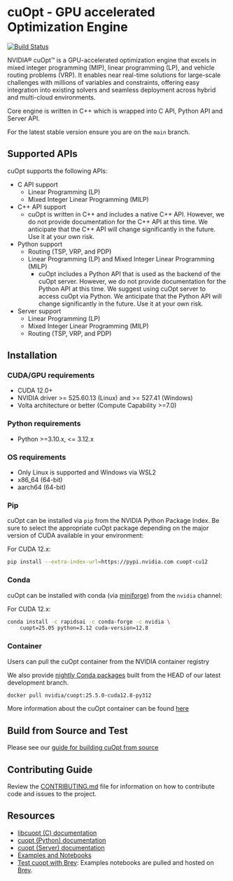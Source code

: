 # cuOpt - GPU accelerated Optimization Engine

[![Build Status](https://github.com/NVIDIA/cuopt/actions/workflows/build.yaml/badge.svg)](https://github.com/NVIDIA/cuopt/actions/workflows/build.yaml)

NVIDIA® cuOpt™ is a GPU-accelerated optimization engine that excels in mixed integer programming (MIP), linear programming (LP), and vehicle routing problems (VRP). It enables near real-time solutions for large-scale challenges with millions of variables and constraints, offering 
easy integration into existing solvers and seamless deployment across hybrid and multi-cloud environments.

Core engine is written in C++ which is wrapped into C API, Python API and Server API.

For the latest stable version ensure you are on the `main` branch.

## Supported APIs

cuOpt supports the following APIs:

- C API support
    - Linear Programming (LP)
    - Mixed Integer Linear Programming (MILP)
- C++ API support
    - cuOpt is written in C++ and includes a native C++ API. However, we do not provide documentation for the C++ API at this time. We anticipate that the C++ API will change significantly in the future. Use it at your own risk.
- Python support
    - Routing (TSP, VRP, and PDP)
    - Linear Programming (LP) and Mixed Integer Linear Programming (MILP)
        - cuOpt includes a Python API that is used as the backend of the cuOpt server. However, we do not provide documentation for the Python API at this time. We suggest using cuOpt server to access cuOpt via Python. We anticipate that the Python API will change significantly in the future. Use it at your own risk.
- Server support
    - Linear Programming (LP)
    - Mixed Integer Linear Programming (MILP)
    - Routing (TSP, VRP, and PDP)

## Installation

### CUDA/GPU requirements

* CUDA 12.0+
* NVIDIA driver >= 525.60.13 (Linux) and >= 527.41 (Windows)
* Volta architecture or better (Compute Capability >=7.0)

### Python requirements

* Python >=3.10.x, <= 3.12.x

### OS requirements

* Only Linux is supported and Windows via WSL2
* x86_64 (64-bit)
* aarch64 (64-bit)

### Pip

cuOpt can be installed via `pip` from the NVIDIA Python Package Index.
Be sure to select the appropriate cuOpt package depending
on the major version of CUDA available in your environment:

For CUDA 12.x:

```bash
pip install --extra-index-url=https://pypi.nvidia.com cuopt-cu12
```

### Conda

cuOpt can be installed with conda (via [miniforge](https://github.com/conda-forge/miniforge)) from the `nvidia` channel:


For CUDA 12.x:
```bash
conda install -c rapidsai -c conda-forge -c nvidia \
    cuopt=25.05 python=3.12 cuda-version=12.8
```

### Container 

Users can pull the cuOpt container from the NVIDIA container registry

We also provide [nightly Conda packages](https://anaconda.org/rapidsai-nightly) built from the HEAD
of our latest development branch.

```bash
docker pull nvidia/cuopt:25.5.0-cuda12.8-py312 
```
More information about the cuOpt container can be found [here](https://docs.nvidia.com/cuopt/user-guide/latest/cuopt-server/quick-start.html#container-from-docker-hub)


## Build from Source and Test

Please see our [guide for building cuOpt from source](CONTRIBUTING.md#setting-up-your-build-environment)

## Contributing Guide

Review the [CONTRIBUTING.md](CONTRIBUTING.md) file for information on how to contribute code and issues to the project.

## Resources

- [libcuopt (C) documentation](https://docs.nvidia.com/cuopt/user-guide/latest/cuopt-c/index.html)
- [cuopt (Python) documentation](https://docs.nvidia.com/cuopt/user-guide/latest/cuopt-python/index.html)
- [cuopt (Server) documentation](https://docs.nvidia.com/cuopt/user-guide/latest/cuopt-server/index.html)
- [Examples and Notebooks](https://github.com/NVIDIA/cuopt-examples)
- [Test cuopt with Brev](https://brev.nvidia.com/launchable/deploy?launchableID=env-2qIG6yjGKDtdMSjXHcuZX12mDNJ): Examples notebooks are pulled and hosted on [Brev](https://docs.nvidia.com/brev/latest/).